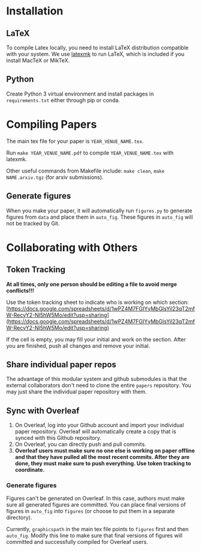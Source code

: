 # Installation
## LaTeX
To compile Latex locally, you need to install LaTeX distribution compatible with your system. We use [latexmk](https://mg.readthedocs.io/latexmk.html) to run LaTeX, which is included if you install MacTeX or MikTeX.
## Python
Create Python 3 virtual environment and install packages in `requirements.txt` either through pip or conda. 

# Compiling Papers
The main tex file for your paper is `YEAR_VENUE_NAME.tex`. 

Run `make YEAR_VENUE_NAME.pdf` to compile `YEAR_VENUE_NAME.tex` with latexmk.

Other useful commands from Makefile include: `make clean`, `make NAME.arxiv.tgz` (for arxiv submissions).

## Generate figures
When you make your paper, it will automatically run `figures.py`	to generate figures from `data` and place them in `auto_fig`. These figures in `auto_fig` will not be tracked by Git. 

# Collaborating with Others
## Token Tracking
**At all times, only one person should be editing a file to avoid merge conflicts!!!**

Use the token tracking sheet to indicate who is working on which section: [https://docs.google.com/spreadsheets/d/1wPZ4M7FGIYyMbGIsYil23qT2mfW-RecyY2-Nl5hW5Mo/edit?usp=sharing](https://docs.google.com/spreadsheets/d/1wPZ4M7FGIYyMbGIsYil23qT2mfW-RecyY2-Nl5hW5Mo/edit?usp=sharing)

If the cell is empty, you may fill your initial and work on the section. After you are finished, push all changes and remove your initial. 

## Share individual paper repos
The advantage of this modular system and github submodules is that the external collaborators don't need to clone the entire `papers` repository. You may just share the individual paper repository with them.

## Sync with Overleaf
1. On Overleaf, log into your Github account and import your individual paper repository. Overleaf will automatically create a copy that is synced with this Github repository.
2. On Overleaf, you can directly push and pull commits.
3. **Overleaf users must make sure no one else is working on paper offline and that they have pulled all the most recent commits. After they are done, they must make sure to push everything. Use token tracking to coordinate.**

### Generate figures
Figures can't be generated on Overleaf. In this case, authors must make sure all generated figures are committed. You can place final versions of figures in `auto_fig` into `figures` (or choose to put them in a separate directory). 

Currently, `graphicspath` in the main tex file points to `figures` first and then `auto_fig`. Modify this line to make sure that final versions of figures will committed and successfully compiled for Overleaf users.

